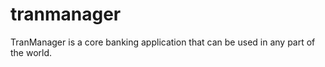 # tranmanager
TranManager is a core banking application that can be used in any part of the world. 
